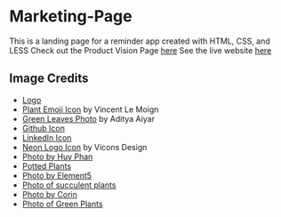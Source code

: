 # Marketing-Page
This is a landing page for a reminder app created with HTML, CSS, and LESS
Check out the Product Vision Page [here](https://docs.google.com/document/d/1RqQazV-OpCSIAaqeUg-l4ynZry83BTL4EczTth4Fl9c/edit?usp=sharing)
See the live website [here](https://watermyplantsui.netlify.com/)

## Image Credits 
 * [Logo](https://iconscout.com/icon/plant-299)
 * [Plant Emoji Icon](https://iconscout.com/contributors/vincent-le-moign) by Vincent Le Moign  
 * [Green Leaves Photo](https://www.pexels.com/photo/close-up-photo-of-green-leafed-plant-1407305) by Aditya Aiyar 
 * [Github Icon](https://iconscout.com/icon/neon-75)
 * [LinkedIn Icon](https://iconscout.com/icon/neon-23) 
 * [Neon Logo Icon](https://iconscout.com/contributors/viconsdesign) by Vicons Design 
 * [Photo by Huy Phan](https://www.pexels.com/@huy-phan-316220?utm_content=attributionCopyText&utm_medium=referral&utm_source=pexels)
 * [Potted Plants](https://www.pexels.com/photo/potted-green-indoor-plants-3076899/)
 * [Photo by Element5](https://www.pexels.com/@element5?utm_content=attributionCopyText&utm_medium=referral&utm_source=pexels)
 * [Photo of succulent plants](https://www.pexels.com/photo/green-succulent-plants-on-pots-1470171/)
 * [Photo by Corin](https://www.pexels.com/@corin?utm_content=attributionCopyText&utm_medium=referral&utm_source=pexels)
 * [Photo of Green Plants](https://www.pexels.com/photo/variety-of-green-plants-1105019/)
